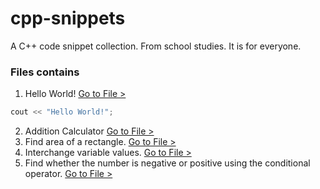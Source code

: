 # cpp-snippets
A C++ code snippet collection. From school studies. It is for everyone.
### Files contains
1. Hello World!
   [Go to File >](https://github.com/dcdunkan/cpp-snippets/blob/main/001%20hello-world.cpp)
``` cpp
cout << "Hello World!";
```
2. Addition Calculator
   [Go to File >](https://github.com/dcdunkan/cpp-snippets/blob/main/002%20basic-calculator.cpp)
3. Find area of a rectangle.
   [Go to File >](https://github.com/dcdunkan/cpp-snippets/blob/main/003%20find-area-rectangle.cpp)
4. Interchange variable values.
   [Go to File >](https://github.com/dcdunkan/cpp-snippets/blob/main/004%20interchange-values.cpp)
5. Find whether the number is negative or positive using the conditional operator.
   [Go to File >](www.google.com)
